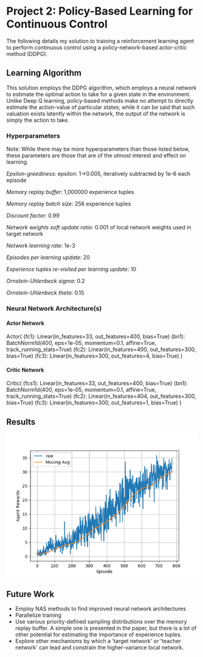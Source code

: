 # Project 2: Policy-Based Learning for Continuous Control

The following details my solution to training a reinforcement learning agent to perform continuous control using a policy-network-based actor-critic method (DDPG).

## Learning Algorithm
This solution employs the DDPG algorithm, which employs a neural network to estimate the optimal action to take for a given state in the environment.
Unlike Deep Q learning, policy-based methods make no attempt to directly estimate the action-value of particular states; while it can be said that such valuation exists latently within the network, the output of the network is simply the action to take.

### Hyperparameters
Note: While there may be more hyperparameters than those listed below, these parameters are those that are of the utmost interest and effect on learning.

*Epsilon-greediness*: epsilon: 1->0.005, iteratively subtracted by 1e-6 each episode

*Memory replay buffer*: 1,000000 experience tuples

*Memory replay batch size*: 256 experience tuples

*Discount factor*: 0.99

*Network weights soft update ratio*: 0.001 of local network weights used in target network

*Network learning rate*: 1e-3

*Episodes per learning update*: 20

*Experience tuples re-visited per learning update*: 10

*Ornstein-Uhlenbeck sigma*: 0.2

*Ornstein-Uhlenbeck theta*: 0.15

### Neural Network Architecture(s)

#### Actor Network
Actor(
  (fc1): Linear(in_features=33, out_features=400, bias=True)
  (bn1): BatchNorm1d(400, eps=1e-05, momentum=0.1, affine=True, track_running_stats=True)
  (fc2): Linear(in_features=400, out_features=300, bias=True)
  (fc3): Linear(in_features=300, out_features=4, bias=True)
)

#### Critic Network
Critic(
  (fcs1): Linear(in_features=33, out_features=400, bias=True)
  (bn1): BatchNorm1d(400, eps=1e-05, momentum=0.1, affine=True, track_running_stats=True)
  (fc2): Linear(in_features=404, out_features=300, bias=True)
  (fc3): Linear(in_features=300, out_features=1, bias=True)
)

## Results
![rewards](rewards.png)

## Future Work
- Employ NAS methods to find improved neural network architectures
- Parallelize training
- Use various priority-defined sampling distributions over the memory replay buffer. A simple one is presented in the paper, but there is a lot of other potential for estimating the importance of experience tuples.
- Explore other mechanisms by which a 'target network' or 'teacher network' can lead and constrain the higher-variance local network.
